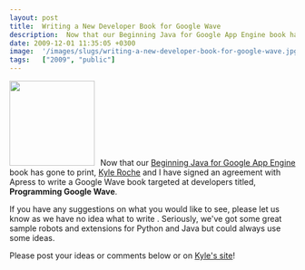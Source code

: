 ```yaml
---
layout: post
title:  Writing a New Developer Book for Google Wave
description:  Now that our Beginning Java for Google App Engine book has gone to print, Kyle Roche and I have signed an agreement with Apress to write a Google Wave book targeted at developers titled, Programming Google Wave. If you have any suggestions on what you would like to see, please let us know as we have no idea what to write . Seriously, weve got some great sample robots and extensions for Python and Java but could always use some ideas. Please post your ideas or comments below or on Kyles site !
date: 2009-12-01 11:35:05 +0300
image:  '/images/slugs/writing-a-new-developer-book-for-google-wave.jpg'
tags:   ["2009", "public"]
---
```

<p><a href="http://res.cloudinary.com/blog-jeffdouglas-com/image/upload/v1400399505/wavelogo_woif44.png"><img class="alignleft size-thumbnail wp-image-1251" style="padding-right:10px;" title="wavelogo" src="http://res.cloudinary.com/blog-jeffdouglas-com/image/upload/c_crop,h_256,w_256,x_0,y_0/h_150,w_150/v1400399505/wavelogo_woif44.png" alt="" width="150" height="150" /></a>Now that our <a href="http://links.jeffdouglas.com/book" target="_blank">Beginning Java for Google App Engine</a> book has gone to print, <a href="http://www.kyleroche.com/2009/11/new-book-programming-google-wave.html" target="_blank">Kyle Roche</a> and I have signed an agreement with Apress to write a Google Wave book targeted at developers titled, <strong>Programming Google Wave</strong>.</p>
<p>If you have any suggestions on what you would like to see, please let us know as we have no idea what to write <g>. Seriously, we've got some great sample robots and extensions for Python and Java but could always use some ideas.</p>
<p>Please post your ideas or comments below or on <a href="http://www.kyleroche.com/2009/11/new-book-programming-google-wave.html" target="_blank">Kyle's site</a>!</p>

